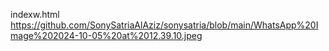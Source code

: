 indexw.html
https://github.com/SonySatriaAlAziz/sonysatria/blob/main/WhatsApp%20Image%202024-10-05%20at%2012.39.10.jpeg

